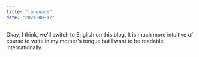 ```yaml
---
title: "language"
date: "2024-06-17"
---
```


Okay, I think, we'll switch to English on this blog. It is much more intuitive of course to write in my mother's tongue but I want to be readable internationally.
